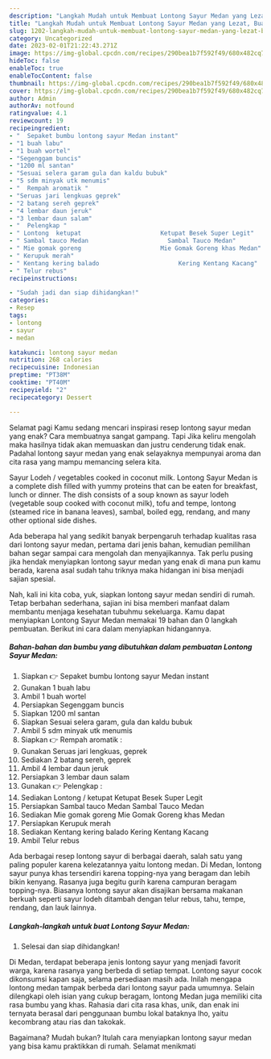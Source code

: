 ```yaml
---
description: "Langkah Mudah untuk Membuat Lontong Sayur Medan yang Lezat, Buat Buka Puasa}"
title: "Langkah Mudah untuk Membuat Lontong Sayur Medan yang Lezat, Buat Buka Puasa}"
slug: 1202-langkah-mudah-untuk-membuat-lontong-sayur-medan-yang-lezat-buat-buka-puasa
category: Uncategorized
date: 2023-02-01T21:22:43.271Z
image: https://img-global.cpcdn.com/recipes/290bea1b7f592f49/680x482cq70/lontong-sayur-medan-foto-resep-utama.jpg
hideToc: false
enableToc: true
enableTocContent: false
thumbnail: https://img-global.cpcdn.com/recipes/290bea1b7f592f49/680x482cq70/lontong-sayur-medan-foto-resep-utama.jpg
cover: https://img-global.cpcdn.com/recipes/290bea1b7f592f49/680x482cq70/lontong-sayur-medan-foto-resep-utama.jpg
author: Admin
authorAv: notfound
ratingvalue: 4.1
reviewcount: 19
recipeingredient:
- "  Sepaket bumbu lontong sayur Medan instant"
- "1 buah labu"
- "1 buah wortel"
- "Segenggam buncis"
- "1200 ml santan"
- "Sesuai selera garam gula dan kaldu bubuk"
- "5 sdm minyak utk menumis"
- "  Rempah aromatik "
- "Seruas jari lengkuas geprek"
- "2 batang sereh geprek"
- "4 lembar daun jeruk"
- "3 lembar daun salam"
- "  Pelengkap "
- " Lontong  ketupat                      Ketupat Besek Super Legit"
- " Sambal tauco Medan                      Sambal Tauco Medan"
- " Mie gomak goreng                      Mie Gomak Goreng khas Medan"
- " Kerupuk merah"
- " Kentang kering balado                      Kering Kentang Kacang"
- " Telur rebus"
recipeinstructions:

- "Sudah jadi dan siap dihidangkan!"
categories:
- Resep
tags:
- lontong
- sayur
- medan

katakunci: lontong sayur medan 
nutrition: 268 calories
recipecuisine: Indonesian
preptime: "PT38M"
cooktime: "PT40M"
recipeyield: "2"
recipecategory: Dessert

---
```



Selamat pagi Kamu sedang mencari inspirasi resep lontong sayur medan yang enak? Cara membuatnya sangat gampang. Tapi Jika keliru mengolah maka hasilnya tidak akan memuaskan dan justru cenderung tidak enak. Padahal lontong sayur medan yang enak selayaknya mempunyai aroma dan cita rasa yang mampu memancing selera kita.


Sayur Lodeh / vegetables cooked in coconut milk. Lontong Sayur Medan is a complete dish filled with yummy proteins that can be eaten for breakfast, lunch or dinner. The dish consists of a soup known as sayur lodeh (vegetable soup cooked with coconut milk), tofu and tempe, lontong (steamed rice in banana leaves), sambal, boiled egg, rendang, and many other optional side dishes.

Ada beberapa hal yang sedikit banyak berpengaruh terhadap kualitas rasa dari lontong sayur medan, pertama dari jenis bahan, kemudian pemilihan bahan segar sampai cara mengolah dan menyajikannya. Tak perlu pusing jika hendak menyiapkan lontong sayur medan yang enak di mana pun kamu berada, karena asal sudah tahu triknya maka hidangan ini bisa menjadi sajian spesial.


Nah, kali ini kita coba, yuk, siapkan lontong sayur medan sendiri di rumah. Tetap berbahan sederhana, sajian ini bisa memberi manfaat dalam membantu menjaga kesehatan tubuhmu sekeluarga. Kamu dapat menyiapkan Lontong Sayur Medan memakai 19 bahan dan 0 langkah pembuatan. Berikut ini cara dalam menyiapkan hidangannya.

<!--inarticleads1-->

##### Bahan-bahan dan bumbu yang dibutuhkan dalam pembuatan Lontong Sayur Medan:

1. Siapkan  👉 Sepaket bumbu lontong sayur Medan instant
1. Gunakan 1 buah labu
1. Ambil 1 buah wortel
1. Persiapkan Segenggam buncis
1. Siapkan 1200 ml santan
1. Siapkan Sesuai selera garam, gula dan kaldu bubuk
1. Ambil 5 sdm minyak utk menumis
1. Siapkan  👉 Rempah aromatik :
1. Gunakan Seruas jari lengkuas, geprek
1. Sediakan 2 batang sereh, geprek
1. Ambil 4 lembar daun jeruk
1. Persiapkan 3 lembar daun salam
1. Gunakan  👉 Pelengkap :
1. Sediakan  Lontong / ketupat                      Ketupat Besek Super Legit
1. Persiapkan  Sambal tauco Medan                      Sambal Tauco Medan
1. Sediakan  Mie gomak goreng                      Mie Gomak Goreng khas Medan
1. Persiapkan  Kerupuk merah
1. Sediakan  Kentang kering balado                      Kering Kentang Kacang
1. Ambil  Telur rebus


Ada berbagai resep lontong sayur di berbagai daerah, salah satu yang paling populer karena kelezatannya yaitu lontong medan. Di Medan, lontong sayur punya khas tersendiri karena topping-nya yang beragam dan lebih bikin kenyang. Rasanya juga begitu gurih karena campuran beragam topping-nya. Biasanya lontong sayur akan disajikan bersama makanan berkuah seperti sayur lodeh ditambah dengan telur rebus, tahu, tempe, rendang, dan lauk lainnya. 

<!--inarticleads2-->

##### Langkah-langkah untuk buat Lontong Sayur Medan:


1. Selesai dan siap dihidangkan!

Di Medan, terdapat beberapa jenis lontong sayur yang menjadi favorit warga, karena rasanya yang berbeda di setiap tempat. Lontong sayur cocok dikonsumsi kapan saja, selama persediaan masih ada. Inilah mengapa lontong medan tampak berbeda dari lontong sayur pada umumnya. Selain dilengkapi oleh isian yang cukup beragam, lontong Medan juga memiliki cita rasa bumbu yang khas. Rahasia dari cita rasa khas, unik, dan enak ini ternyata berasal dari penggunaan bumbu lokal bataknya lho, yaitu kecombrang atau rias dan takokak. 

Bagaimana? Mudah bukan? Itulah cara menyiapkan lontong sayur medan yang bisa kamu praktikkan di rumah. Selamat menikmati
